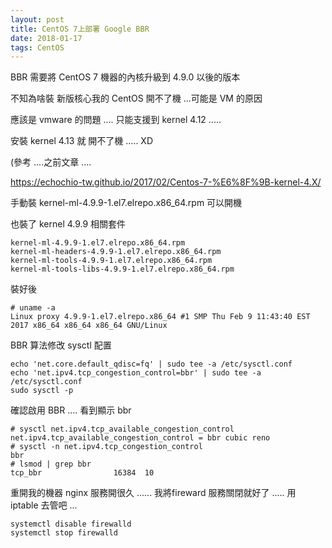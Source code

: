 ```yaml
---
layout: post
title: CentOS 7上部署 Google BBR
date: 2018-01-17
tags: CentOS
---
```


BBR 需要將 CentOS 7 機器的內核升級到 4.9.0 以後的版本

不知為啥裝 新版核心我的 CentOS 開不了機 ...可能是 VM 的原因 

應該是 vmware 的問題 .... 只能支援到  kernel 4.12 .....

安裝 kernel 4.13 就  開不了機 ..... XD 

(參考 ....之前文章 .... 

https://echochio-tw.github.io/2017/02/Centos-7-%E6%8F%9B-kernel-4.X/

手動裝 kernel-ml-4.9.9-1.el7.elrepo.x86_64.rpm 可以開機

也裝了  kernel 4.9.9 相關套件

```
kernel-ml-4.9.9-1.el7.elrepo.x86_64.rpm
kernel-ml-headers-4.9.9-1.el7.elrepo.x86_64.rpm
kernel-ml-tools-4.9.9-1.el7.elrepo.x86_64.rpm
kernel-ml-tools-libs-4.9.9-1.el7.elrepo.x86_64.rpm
```

裝好後

```
# uname -a
Linux proxy 4.9.9-1.el7.elrepo.x86_64 #1 SMP Thu Feb 9 11:43:40 EST 2017 x86_64 x86_64 x86_64 GNU/Linux
```

BBR 算法修改 sysctl 配置

```
echo 'net.core.default_qdisc=fq' | sudo tee -a /etc/sysctl.conf
echo 'net.ipv4.tcp_congestion_control=bbr' | sudo tee -a /etc/sysctl.conf
sudo sysctl -p
```

確認啟用 BBR .... 看到顯示 bbr

```
# sysctl net.ipv4.tcp_available_congestion_control
net.ipv4.tcp_available_congestion_control = bbr cubic reno
# sysctl -n net.ipv4.tcp_congestion_control
bbr
# lsmod | grep bbr
tcp_bbr                16384  10
```

重開我的機器 nginx 服務開很久 ...... 我將fireward 服務關閉就好了 .....
用 iptable 去管吧 ...

```
systemctl disable firewalld
systemctl stop firewalld
```
